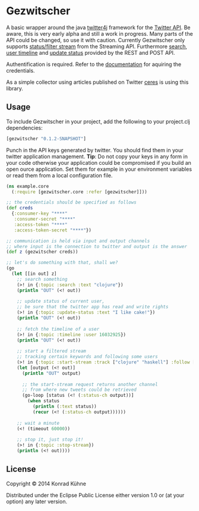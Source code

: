 # Gezwitscher

A basic wrapper around the java [twitter4j](http://twitter4j.org/en/index.html) framework for the [Twitter API](https://dev.twitter.com/docs). Be aware, this is very early alpha and still a work in progress. Many parts of the API could be changed, so use it with caution. Currently Gezwitscher only supports [status/filter stream](https://dev.twitter.com/streaming/reference/post/statuses/filter) from the Streaming API. Furthermore [search](https://dev.twitter.com/rest/reference/get/search/tweets), [user timeline](https://dev.twitter.com/rest/reference/get/statuses/user_timeline) and [update status](https://dev.twitter.com/rest/reference/post/statuses/update) provided by the REST and POST API.

Authentification is required. Refer to the [documentation](https://dev.twitter.com/docs/auth/using-oauth) for aquiring the credentials.

As a simple collector using articles published on Twitter [ceres](https://github.com/kordano/ceres) is using this library.

## Usage

To include Gezwitscher in your project, add the following to your project.clj dependencies:

```clojure
[gezwitscher "0.1.2-SNAPSHOT"]
```

Punch in the API keys generated by twitter. You should find them in your twitter application management. **Tip**: Do not copy your keys in any form in your code otherwise your application could be compromised if you build an open ource application. Set them for example in your environment variables or read them from a local configuration file.

```clojure
(ns example.core
  (:require [gezwitscher.core :refer [gezwitscher]]))

;; the credentials should be specified as follows
(def creds
  {:consumer-key "****" 
   :consumer-secret "****"
   :access-token "****"
   :access-token-secret "****"})

;; communication is held via input and output channels 
;; where input is the connection to twitter and output is the answer
(def z (gezwitscher creds))

;; let's do something with that, shall we?
(go
  (let [[in out] z]
    ;; search something
    (>! in {:topic :search :text "clojure"})
    (println "OUT" (<! out))
    
    ;; update status of current user,
    ;; be sure that the twitter app has read and write rights
    (>! in {:topic :update-status :text "I like cake!"})
    (println "OUT" (<! out))
    
    ;; fetch the timeline of a user
    (>! in {:topic :timeline :user 16032925})
    (println "OUT" (<! out))
    
    ;; start a filtered stream 
    ;; tracking certain keywords and following some users
    (>! in {:topic :start-stream :track ["clojure" "haskell"] :follow [16032925]})
    (let [output (<! out)]
      (println "OUT" output)
      
      ;; the start-stream request returns another channel 
      ;; from where new tweets could be retrieved
      (go-loop [status (<! (:status-ch output))]
        (when status
          (println (:text status))
          (recur (<! (:status-ch output))))))
          
    ;; wait a minute
    (<! (timeout 60000))
    
    ;; stop it, just stop it!
    (>! in {:topic :stop-stream})
    (println (<! out))))
```

## License

Copyright © 2014 Konrad Kühne

Distributed under the Eclipse Public License either version 1.0 or (at
your option) any later version.
